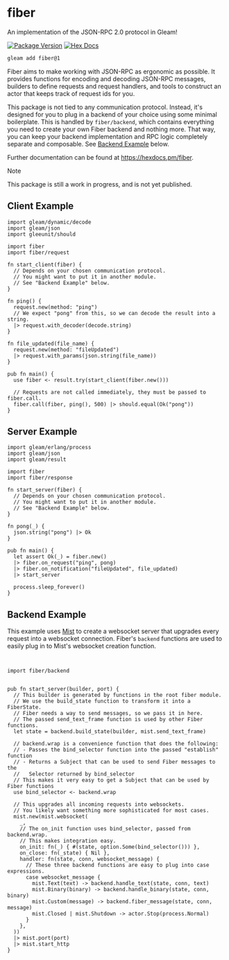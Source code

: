 # fiber

An implementation of the JSON-RPC 2.0 protocol in Gleam!

[![Package Version](https://img.shields.io/hexpm/v/fiber)](https://hex.pm/packages/fiber)
[![Hex Docs](https://img.shields.io/badge/hex-docs-ffaff3)](https://hexdocs.pm/fiber/)

```sh
gleam add fiber@1
```

Fiber aims to make working with JSON-RPC as ergonomic as possible. It provides
functions for encoding and decoding JSON-RPC messages, builders to define
requests and request handlers, and tools to construct an actor that keeps track
of request ids for you.

This package is not tied to any communication protocol. Instead, it's designed
for you to plug in a backend of your choice using some minimal boilerplate. This
is handled by `fiber/backend`, which contains everything you need to create your
own Fiber backend and nothing more. That way, you can keep your backend
implementation and RPC logic completely separate and composable. See
[Backend Example](#backend-example) below.

Further documentation can be found at <https://hexdocs.pm/fiber>.

> [!Note]
> This package is still a work in progress, and is not yet published.

## Client Example

```gleam
import gleam/dynamic/decode
import gleam/json
import gleeunit/should

import fiber
import fiber/request

fn start_client(fiber) {
  // Depends on your chosen communication protocol.
  // You might want to put it in another module.
  // See "Backend Example" below.
}

fn ping() {
  request.new(method: "ping")
  // We expect "pong" from this, so we can decode the result into a string.
  |> request.with_decoder(decode.string)
}

fn file_updated(file_name) {
  request.new(method: "fileUpdated")
  |> request.with_params(json.string(file_name))
}

pub fn main() {
  use fiber <- result.try(start_client(fiber.new()))

  // Requests are not called immediately, they must be passed to fiber.call.
  fiber.call(fiber, ping(), 500) |> should.equal(Ok("pong"))
}
```

## Server Example

```gleam
import gleam/erlang/process
import gleam/json
import gleam/result

import fiber
import fiber/response

fn start_server(fiber) {
  // Depends on your chosen communication protocol.
  // You might want to put it in another module.
  // See "Backend Example" below.
}

fn pong(_) {
  json.string("pong") |> Ok
}

pub fn main() {
  let assert Ok(_) = fiber.new()
  |> fiber.on_request("ping", pong)
  |> fiber.on_notification("fileUpdated", file_updated)
  |> start_server

  process.sleep_forever()
}
```

## Backend Example

This example uses [Mist](https://hexdocs.pm/mist/) to create a websocket server
that upgrades every request into a websocket connection. Fiber's `backend`
functions are used to easily plug in to Mist's websocket creation function.

```gleam


import fiber/backend


pub fn start_server(builder, port) {
  // This builder is generated by functions in the root fiber module.
  // We use the build_state function to transform it into a FiberState.
  // Fiber needs a way to send messages, so we pass it in here.
  // The passed send_text_frame function is used by other Fiber functions.
  let state = backend.build_state(builder, mist.send_text_frame)

  // backend.wrap is a convenience function that does the following:
  // - Passes the bind_selector function into the passed "establish" function
  // - Returns a Subject that can be used to send Fiber messages to the
  //   Selector returned by bind_selector
  // This makes it very easy to get a Subject that can be used by Fiber functions
  use bind_selector <- backend.wrap

  // This upgrades all incoming requests into websockets.
  // You likely want something more sophisticated for most cases.
  mist.new(mist.websocket(
    _,
    // The on_init function uses bind_selector, passed from backend.wrap.
    // This makes integration easy.
    on_init: fn(_) { #(state, option.Some(bind_selector())) },
    on_close: fn(_state) { Nil },
    handler: fn(state, conn, websocket_message) {
      // These three backend functions are easy to plug into case expressions.
      case websocket_message {
        mist.Text(text) -> backend.handle_text(state, conn, text)
        mist.Binary(binary) -> backend.handle_binary(state, conn, binary)
        mist.Custom(message) -> backend.fiber_message(state, conn, message)
        mist.Closed | mist.Shutdown -> actor.Stop(process.Normal)
      }
    },
  ))
  |> mist.port(port)
  |> mist.start_http
}
```
